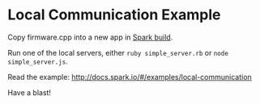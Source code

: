 Local Communication Example
===========================

Copy firmware.cpp into a new app in [Spark build](https://www.spark.io/build).

Run one of the local servers, either `ruby simple_server.rb` or `node simple_server.js`.

Read the example: http://docs.spark.io/#/examples/local-communication

Have a blast!
